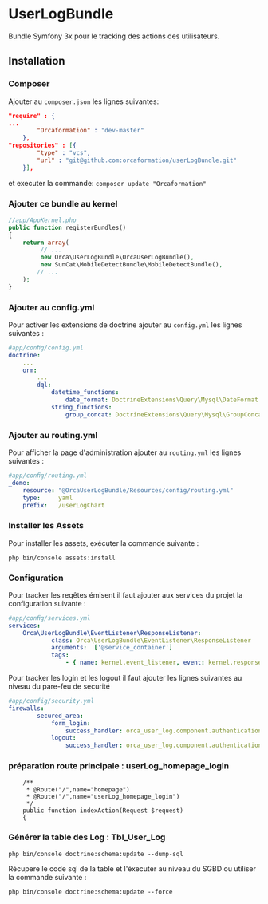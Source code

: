 # UserLogBundle

Bundle Symfony 3x pour le tracking des actions des utilisateurs.


Installation
------------

### Composer

Ajouter au `composer.json` les lignes suivantes:

```json
"require" : {
...
        "Orcaformation" : "dev-master"
    },
"repositories" : [{
        "type" : "vcs",
        "url" : "git@github.com:orcaformation/userLogBundle.git"
    }],    
```
et executer la commande:
`composer update "Orcaformation" `

### Ajouter ce bundle au kernel

```php
//app/AppKernel.php
public function registerBundles()
{
    return array(
         // ...
         new Orca\UserLogBundle\OrcaUserLogBundle(),
         new SunCat\MobileDetectBundle\MobileDetectBundle(),
        // ...
    );
}
```
### Ajouter au config.yml

Pour activer les extensions de doctrine ajouter au `config.yml` les lignes suivantes :

```yaml
#app/conﬁg/config.yml
doctrine:
    ...
    orm:
        ...
        dql:
            datetime_functions:
                date_format: DoctrineExtensions\Query\Mysql\DateFormat
            string_functions:
                group_concat: DoctrineExtensions\Query\Mysql\GroupConcat
```

### Ajouter au routing.yml

Pour afficher la page d'administration ajouter au `routing.yml` les lignes suivantes :
 
```yaml
#app/conﬁg/routing.yml
_demo:
    resource: "@OrcaUserLogBundle/Resources/config/routing.yml"
    type:     yaml
    prefix:   /userLogChart
```

### Installer les Assets
Pour installer les assets, exécuter la commande suivante : 
``` console 
php bin/console assets:install
```

### Configuration

Pour tracker les reqêtes émisent il faut ajouter aux services du projet la configuration suivante :

```yaml
#app/conﬁg/services.yml
services:
    Orca\UserLogBundle\EventListener\ResponseListener:
            class: Orca\UserLogBundle\EventListener\ResponseListener
            arguments:  ['@service_container']
            tags:
                - { name: kernel.event_listener, event: kernel.response, channel: security }
```

Pour tracker les login et les logout il faut ajouter les lignes suivantes au niveau du pare-feu de securité

```yaml
#app/config/security.yml
firewalls:
        secured_area:
            form_login:
                success_handler: orca_user_log.component.authentication.handler.login_success_handler
            logout:
                success_handler: orca_user_log.component.authentication.handler.logout_success_handler      # redirect, no_redirect, redirect_without_path
```
### préparation route principale : userLog_homepage_login

```DefaultController
    /**
     * @Route("/",name="homepage")
     * @Route("/",name="userLog_homepage_login")
     */
    public function indexAction(Request $request)
    {
```
### Générer la table des Log : Tbl_User_Log
``` console 
php bin/console doctrine:schema:update --dump-sql
```

Récupere le code sql de la table et l'éxecuter au niveau du SGBD ou utiliser la commande suivante :
 
``` console
php bin/console doctrine:schema:update --force
```

